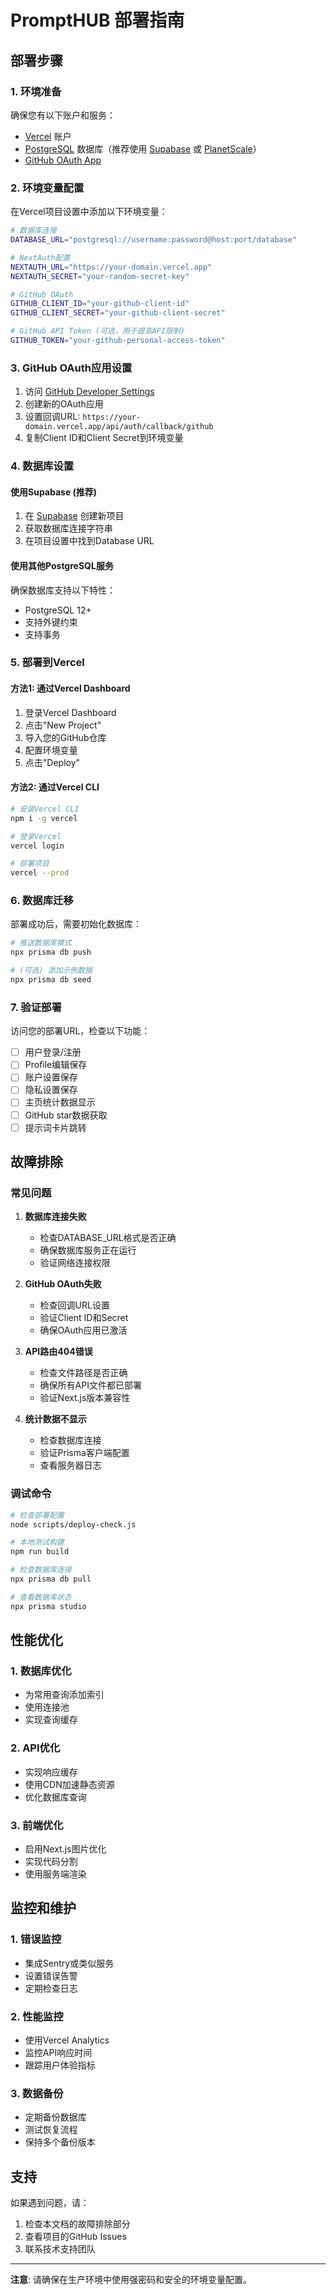 # PromptHUB 部署指南

## 部署步骤

### 1. 环境准备

确保您有以下账户和服务：
- [Vercel](https://vercel.com) 账户
- [PostgreSQL](https://www.postgresql.org/) 数据库（推荐使用 [Supabase](https://supabase.com) 或 [PlanetScale](https://planetscale.com)）
- [GitHub OAuth App](https://github.com/settings/applications/new)

### 2. 环境变量配置

在Vercel项目设置中添加以下环境变量：

```bash
# 数据库连接
DATABASE_URL="postgresql://username:password@host:port/database"

# NextAuth配置
NEXTAUTH_URL="https://your-domain.vercel.app"
NEXTAUTH_SECRET="your-random-secret-key"

# GitHub OAuth
GITHUB_CLIENT_ID="your-github-client-id"
GITHUB_CLIENT_SECRET="your-github-client-secret"

# GitHub API Token (可选，用于提高API限制)
GITHUB_TOKEN="your-github-personal-access-token"
```

### 3. GitHub OAuth应用设置

1. 访问 [GitHub Developer Settings](https://github.com/settings/applications/new)
2. 创建新的OAuth应用
3. 设置回调URL: `https://your-domain.vercel.app/api/auth/callback/github`
4. 复制Client ID和Client Secret到环境变量

### 4. 数据库设置

#### 使用Supabase (推荐)

1. 在 [Supabase](https://supabase.com) 创建新项目
2. 获取数据库连接字符串
3. 在项目设置中找到Database URL

#### 使用其他PostgreSQL服务

确保数据库支持以下特性：
- PostgreSQL 12+
- 支持外键约束
- 支持事务

### 5. 部署到Vercel

#### 方法1: 通过Vercel Dashboard

1. 登录Vercel Dashboard
2. 点击"New Project"
3. 导入您的GitHub仓库
4. 配置环境变量
5. 点击"Deploy"

#### 方法2: 通过Vercel CLI

```bash
# 安装Vercel CLI
npm i -g vercel

# 登录Vercel
vercel login

# 部署项目
vercel --prod
```

### 6. 数据库迁移

部署成功后，需要初始化数据库：

```bash
# 推送数据库模式
npx prisma db push

# (可选) 添加示例数据
npx prisma db seed
```

### 7. 验证部署

访问您的部署URL，检查以下功能：

- [ ] 用户登录/注册
- [ ] Profile编辑保存
- [ ] 账户设置保存
- [ ] 隐私设置保存
- [ ] 主页统计数据显示
- [ ] GitHub star数据获取
- [ ] 提示词卡片跳转

## 故障排除

### 常见问题

1. **数据库连接失败**
   - 检查DATABASE_URL格式是否正确
   - 确保数据库服务正在运行
   - 验证网络连接权限

2. **GitHub OAuth失败**
   - 检查回调URL设置
   - 验证Client ID和Secret
   - 确保OAuth应用已激活

3. **API路由404错误**
   - 检查文件路径是否正确
   - 确保所有API文件都已部署
   - 验证Next.js版本兼容性

4. **统计数据不显示**
   - 检查数据库连接
   - 验证Prisma客户端配置
   - 查看服务器日志

### 调试命令

```bash
# 检查部署配置
node scripts/deploy-check.js

# 本地测试构建
npm run build

# 检查数据库连接
npx prisma db pull

# 查看数据库状态
npx prisma studio
```

## 性能优化

### 1. 数据库优化
- 为常用查询添加索引
- 使用连接池
- 实现查询缓存

### 2. API优化
- 实现响应缓存
- 使用CDN加速静态资源
- 优化数据库查询

### 3. 前端优化
- 启用Next.js图片优化
- 实现代码分割
- 使用服务端渲染

## 监控和维护

### 1. 错误监控
- 集成Sentry或类似服务
- 设置错误告警
- 定期检查日志

### 2. 性能监控
- 使用Vercel Analytics
- 监控API响应时间
- 跟踪用户体验指标

### 3. 数据备份
- 定期备份数据库
- 测试恢复流程
- 保持多个备份版本

## 支持

如果遇到问题，请：

1. 检查本文档的故障排除部分
2. 查看项目的GitHub Issues
3. 联系技术支持团队

---

**注意**: 请确保在生产环境中使用强密码和安全的环境变量配置。